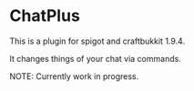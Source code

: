 # ChatPlus

This is a plugin for spigot and craftbukkit 1.9.4.

It changes things of your chat via commands.

NOTE: Currently work in progress.
